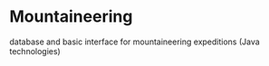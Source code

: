 Mountaineering
==============

database and basic interface for mountaineering expeditions (Java technologies)